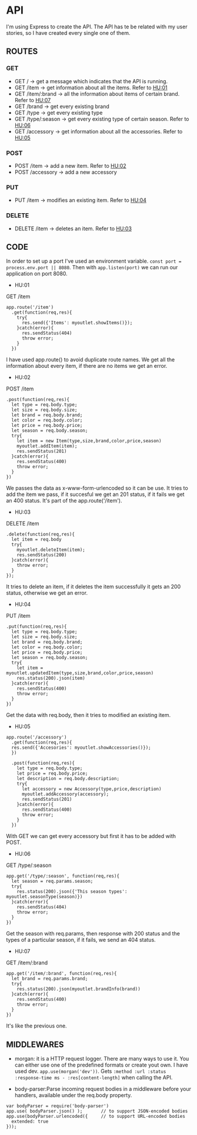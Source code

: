 # API

I'm using Express to create the API. The API has te be related with my user stories, so I have created every single one of them.

## ROUTES

### GET
- GET /  -> get a message which indicates that the API is running.
- GET /item -> get information about all the items. Refer to [HU:01](https://github.com/miguelfdez99/MyOutlet/issues/2)
- GET /item/:brand -> all the information about items of certain brand. Refer to [HU:07](https://github.com/miguelfdez99/MyOutlet/issues/43)
- GET /brand -> get every existing brand
- GET /type -> get every existing type
- GET /type/:season -> get every existing type of certain season. Refer to [HU:06](https://github.com/miguelfdez99/MyOutlet/issues/38)
- GET /accessory -> get information about all the accessories. Refer to [HU:05](https://github.com/miguelfdez99/MyOutlet/issues/27)

### POST
- POST /item -> add a new item. Refer to [HU:02](https://github.com/miguelfdez99/MyOutlet/issues/6)
- POST /accessory -> add a new accessory

### PUT
- PUT /item -> modifies an existing item. Refer to [HU:04](https://github.com/miguelfdez99/MyOutlet/issues/10)

### DELETE
- DELETE /item -> deletes an item. Refer to [HU:03](https://github.com/miguelfdez99/MyOutlet/issues/9)

## CODE

In order to set up a port I've used an environment variable.
`const port = process.env.port || 8080`. Then with `app.listen(port)` we can run our application on port 8080.

- HU:01

GET /item

```
app.route('/item')
  .get(function(req,res){
    try{
      res.send({'Items': myoutlet.showItems()});
    }catch(error){
      res.sendStatus(404)
      throw error;
    }
  })

```
I have used app.route() to avoid duplicate route names. We get all the information about every item, if there are no items we get an error.

- HU:02

POST /item

```
.post(function(req,res){
  let type = req.body.type;
  let size = req.body.size;
  let brand = req.body.brand;
  let color = req.body.color;
  let price = req.body.price;
  let season = req.body.season;
  try{
    let item = new Item(type,size,brand,color,price,season)
    myoutlet.addItem(item);
    res.sendStatus(201)
  }catch(error){
    res.sendStatus(400)
    throw error;
  }
})
```
We passes the data as x-www-form-urlencoded so it can be use. It tries to add the item we pass, if it succesful we get an 201 status, if it fails we get an 400 status. It's part of the app.route('/item').

- HU:03

DELETE /item

```
.delete(function(req,res){
  let item = req.body
  try{
    myoutlet.deleteItem(item);
    res.sendStatus(200)
  }catch(error){
    throw error;
  }
});

```
It tries to delete an item, if it deletes the item successfully it gets
an 200 status, otherwise we get an error.

- HU:04

PUT /item

```
.put(function(req,res){
  let type = req.body.type;
  let size = req.body.size;
  let brand = req.body.brand;
  let color = req.body.color;
  let price = req.body.price;
  let season = req.body.season;
  try{
    let item = myoutlet.updatedItem(type,size,brand,color,price,season)
    res.status(200).json(item)
  }catch(error){
    res.sendStatus(400)
    throw error;
  }
})
```
Get the data with req.body, then it tries to modified an existing item.

- HU:05

```
app.route('/accessory')
  .get(function(req,res){
  res.send({'Accesories': myoutlet.showAccessories()});
  })

  .post(function(req,res){
    let type = req.body.type;
    let price = req.body.price;
    let description = req.body.description;
    try{
      let accessory = new Accessory(type,price,description)
      myoutlet.addAccessory(accessory);
      res.sendStatus(201)
    }catch(error){
      res.sendStatus(400)
      throw error;
    }
  })
```
With GET we can get every accessory but first it has to be added with POST.

- HU:06

GET /type/:season

```
app.get('/type/:season', function(req,res){
  let season = req.params.season;
  try{
    res.status(200).json({'This season types': myoutlet.seasonType(season)})
  }catch(error){
    res.sendStatus(404)
    throw error;
  }
})
```
Get the season with req.params, then response with 200 status and the types of a particular season, if it fails, we send an 404 status.

- HU:07

GET /item/:brand

```
app.get('/item/:brand', function(req,res){
  let brand = req.params.brand;
  try{
    res.status(200).json(myoutlet.brandInfo(brand))
  }catch(error){
    res.sendStatus(400)
    throw error;
  }
})
```

It's like the previous one.

## MIDDLEWARES
- morgan: it is a HTTP request logger. There are many ways to use it. You can either use one of the predefined formats or create yout own. I have used dev.
`app.use(morgan('dev'))`. Gets `:method :url :status :response-time ms - :res[content-length]` when calling the API.

- body-parser:Parse incoming request bodies in a middleware before your handlers, available under the req.body property.
```
var bodyParser = require('body-parser')
app.use( bodyParser.json() );       // to support JSON-encoded bodies
app.use(bodyParser.urlencoded({     // to support URL-encoded bodies
  extended: true
}));

```
